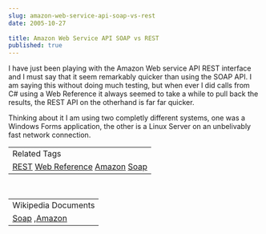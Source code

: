```yaml
---
slug: amazon-web-service-api-soap-vs-rest
date: 2005-10-27
 
title: Amazon Web Service API SOAP vs REST
published: true
---
```

I have just been playing with the Amazon Web service API REST interface and I must say that it seem remarkably quicker than using the SOAP API.  I am saying this without doing much testing, but when ever I did calls from C# using a Web Reference it always seemed to take a while to pull back the results, the REST API on the otherhand is far far quicker.<p />Thinking about it I am using two completly different systems, one was a Windows Forms application, the other is a Linux Server on an unbelivably fast network connection.<p /><table class="TechnoratiHead TagHeader">
<tr><td>Related Tags</td></tr>
<tr class="Technorati"><td>
<a href="https://paul.kinlan.me/tags/REST" class="Tag" rel="tag">REST</a> <a href="https://paul.kinlan.me/tags/Web%20Reference" class="Tag" rel="tag">Web Reference</a> <a href="https://paul.kinlan.me/tags/Amazon" class="Tag" rel="tag">Amazon</a> <a href="https://paul.kinlan.me/tags/Soap" class="Tag" rel="tag">Soap</a>
</td></tr>
</table><br /><table class="TechnoratiHead TagHeader">
<tr><td>Wikipedia Documents</td></tr>
<tr class="Technorati"><td>
<a href="http://en.wikipedia.org/wiki/SOAP">Soap</a> ,<a href="http://en.wikipedia.org/wiki/Amazon">Amazon</a>
</td></tr>
</table><div class="blogger-post-footer"><img class="posterous_download_image" src="https://blogger.googleusercontent.com/tracker/8109338-113043832731608521?l=www.kinlan.co.uk%2Findex.html" height="1" alt="" width="1" /></div>

